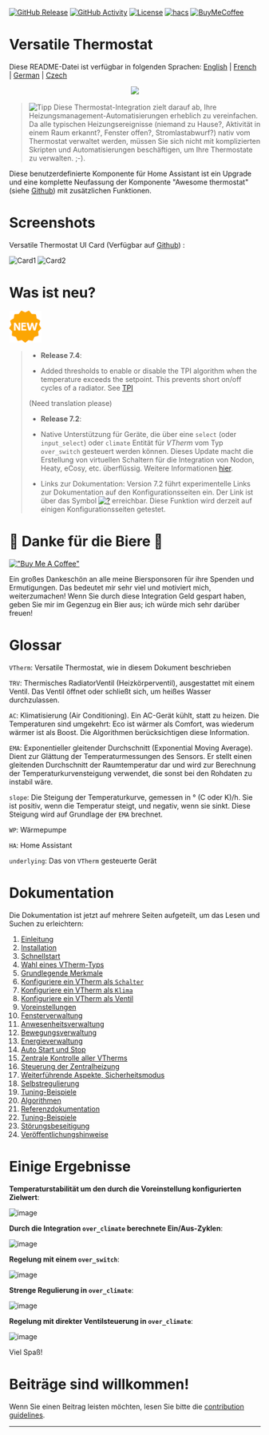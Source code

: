 [![GitHub Release][releases-shield]][releases]
[![GitHub Activity][commits-shield]][commits]
[![License][license-shield]](LICENSE)
[![hacs][hacs_badge]][hacs]
[![BuyMeCoffee][buymecoffeebadge]][buymecoffee]

# Versatile Thermostat

Diese README-Datei ist verfügbar in folgenden
Sprachen: [English](README.md) | [French](README-fr.md) | [German](README-de.md) | [Czech](README-cs.md)

<p align="center">
<img src="https://github.com/jmcollin78/versatile_thermostat/blob/main/images/icon.png" />
</p>

> ![Tipp](images/tips.png) Diese Thermostat-Integration zielt darauf ab, Ihre Heizungsmanagement-Automatisierungen erheblich zu vereinfachen. Da alle typischen Heizungsereignisse (niemand zu Hause?, Aktivität in einem Raum erkannt?, Fenster offen?, Stromlastabwurf?) nativ vom Thermostat verwaltet werden, müssen Sie sich nicht mit komplizierten Skripten und Automatisierungen beschäftigen, um Ihre Thermostate zu verwalten. ;-).

Diese benutzerdefinierte Komponente für Home Assistant ist ein Upgrade und eine komplette Neufassung der Komponente "Awesome thermostat" (siehe [Github](https://github.com/dadge/awesome_thermostat)) mit zusätzlichen Funktionen.

# Screenshots

Versatile Thermostat UI Card (Verfügbar auf [Github](https://github.com/jmcollin78/versatile-thermostat-ui-card)) :

![Card1](https://github.com/jmcollin78/versatile-thermostat-ui-card/raw/master/assets/1.png) ![Card2](https://github.com/jmcollin78/versatile-thermostat-ui-card/raw/master/assets/7.png)

# Was ist neu?
![New](images/new-icon.png)
> * **Release 7.4**:
>
> - Added thresholds to enable or disable the TPI algorithm when the temperature exceeds the setpoint.
>   This prevents short on/off cycles of a radiator.
>   See [TPI](documentation/en/algorithms.md#the-tpi-algorithm)
>
> (Need translation please)
>
> * **Release 7.2**:
>
> - Native Unterstützung für Geräte, die über eine `select` (oder `input_select`) oder `climate` Entität für _VTherm_ vom Typ `over_switch` gesteuert werden können. Dieses Update macht die Erstellung von virtuellen Schaltern für die Integration von Nodon, Heaty, eCosy, etc. überflüssig. Weitere Informationen [hier](documentation/de/over-switch.md#command-customization).
>
> - Links zur Dokumentation: Version 7.2 führt experimentelle Links zur Dokumentation auf den Konfigurationsseiten ein. Der Link ist über das Symbol [![?](https://img.icons8.com/color/18/help.png)](https://github.com/jmcollin78/versatile_thermostat/blob/main/documentation/en/over-switch.md#configuration) erreichbar. Diese Funktion wird derzeit auf einigen Konfigurationsseiten getestet.

# 🍻 Danke für die Biere 🍻
[!["Buy Me A Coffee"](https://www.buymeacoffee.com/assets/img/custom_images/orange_img.png)](https://www.buymeacoffee.com/jmcollin78)

Ein großes Dankeschön an alle meine Biersponsoren für ihre Spenden und Ermutigungen. Das bedeutet mir sehr viel und motiviert mich, weiterzumachen! Wenn Sie durch diese Integration Geld gespart haben, geben Sie mir im Gegenzug ein Bier aus; ich würde mich sehr darüber freuen!

# Glossar

  `VTherm`: Versatile Thermostat, wie in diesem Dokument beschrieben

  `TRV`: Thermisches RadiatorVentil (Heizkörperventil), ausgestattet mit einem Ventil. Das Ventil öffnet oder schließt sich, um heißes Wasser durchzulassen.

  `AC`: Klimatisierung (Air Conditioning). Ein AC-Gerät kühlt, statt zu heizen. Die Temperaturen sind umgekehrt: Eco ist wärmer als Comfort, was wiederum wärmer ist als Boost. Die Algorithmen berücksichtigen diese Information.

  `EMA`: Exponentieller gleitender Durchschnitt (Exponential Moving Average). Dient zur Glättung der Temperaturmessungen des Sensors. Er stellt einen gleitenden Durchschnitt der Raumtemperatur dar und wird zur Berechnung der Temperaturkurvensteigung verwendet, die sonst bei den Rohdaten zu instabil wäre.

  `slope`: Die Steigung der Temperaturkurve, gemessen in ° (C oder K)/h. Sie ist positiv, wenn die Temperatur steigt, und negativ, wenn sie sinkt. Diese Steigung wird auf Grundlage der `EMA` brechnet.

  `WP`: Wärmepumpe

  `HA`: Home Assistant

  `underlying`: Das von `VTherm` gesteuerte Gerät

# Dokumentation

Die Dokumentation ist jetzt auf mehrere Seiten aufgeteilt, um das Lesen und Suchen zu erleichtern:
1. [Einleitung](documentation/de/presentation.md)
2. [Installation](documentation/de/installation.md)
3. [Schnellstart](documentation/de/quick-start.md)
4. [Wahl eines VTherm-Typs](documentation/de/creation.md)
5. [Grundlegende Merkmale](documentation/de/base-attributes.md)
6. [Konfiguriere ein VTherm als `Schalter`](documentation/de/over-switch.md)
7. [Konfiguriere ein VTherm als `Klima`](documentation/de/over-climate.md)
8. [Konfiguriere ein VTherm als Ventil](documentation/de/over-valve.md)
9. [Voreinstellungen](documentation/de/feature-presets.md)
10. [Fensterverwaltung](documentation/de/feature-window.md)
11. [Anwesenheitsverwaltung](documentation/de/feature-presence.md)
12. [Bewegungsverwaltung](documentation/de/feature-motion.md)
13. [Energieverwaltung](documentation/de/feature-power.md)
14. [Auto Start und Stop](documentation/de/feature-auto-start-stop.md)
15. [Zentrale Kontrolle aller VTherms](documentation/de/feature-central-mode.md)
16. [Steuerung der Zentralheizung](documentation/de/feature-central-boiler.md)
17. [Weiterführende Aspekte, Sicherheitsmodus](documentation/de/feature-advanced.md)
18. [Selbstregulierung](documentation/de/self-regulation.md)
19. [Tuning-Beispiele](documentation/de/tuning-examples.md)
20. [Algorithmen](documentation/de/algorithms.md)
21. [Referenzdokumentation](documentation/de/reference.md)
22. [Tuning-Beispiele](documentation/de/tuning-examples.md)
23. [Störungsbeseitigung](documentation/de/troubleshooting.md)
24. [Veröffentlichungshinweise](documentation/de/releases.md)

# Einige Ergebnisse

**Temperaturstabilität um den durch die Voreinstellung konfigurierten Zielwert**:

![image](documentation/en/images/results-1.png)

**Durch die Integration `over_climate` berechnete Ein/Aus-Zyklen**:

![image](documentation/en/images/results-2.png)

**Regelung mit einem `over_switch`**:

![image](documentation/en/images/results-4.png)

**Strenge Regulierung in `over_climate`**:

![image](documentation/en/images/results-over-climate-1.png)

**Regelung mit direkter Ventilsteuerung in `over_climate`**:

![image](documentation/en/images/results-over-climate-2.png)

Viel Spaß!

# Beiträge sind willkommen!

Wenn Sie einen Beitrag leisten möchten, lesen Sie bitte die [contribution guidelines](CONTRIBUTING-de.md).

***

[versatile_thermostat]: https://github.com/jmcollin78/versatile_thermostat
[buymecoffee]: https://www.buymeacoffee.com/jmcollin78
[buymecoffeebadge]: https://img.shields.io/badge/Buy%20me%20a%20beer-%245-orange?style=for-the-badge&logo=buy-me-a-beer
[commits-shield]: https://img.shields.io/github/commit-activity/y/jmcollin78/versatile_thermostat.svg?style=for-the-badge
[commits]: https://github.com/jmcollin78/versatile_thermostat/commits/master
[hacs]: https://github.com/custom-components/hacs
[hacs_badge]: https://img.shields.io/badge/HACS-Custom-41BDF5.svg?style=for-the-badge
[forum-shield]: https://img.shields.io/badge/community-forum-brightgreen.svg?style=for-the-badge
[forum]: https://community.home-assistant.io/
[license-shield]: https://img.shields.io/github/license/jmcollin78/versatile_thermostat.svg?style=for-the-badge
[maintenance-shield]: https://img.shields.io/badge/maintainer-Joakim%20Sørensen%20%40ludeeus-blue.svg?style=for-the-badge
[releases-shield]: https://img.shields.io/github/release/jmcollin78/versatile_thermostat.svg?style=for-the-badge
[releases]: https://github.com/jmcollin78/versatile_thermostat/releases
